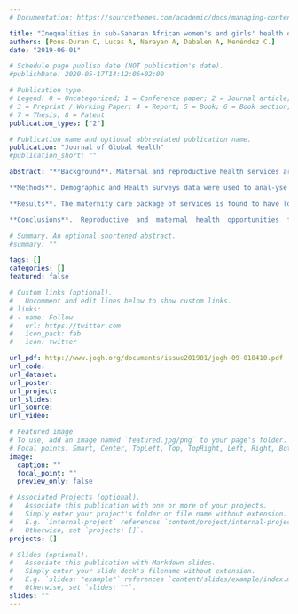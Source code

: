 ```yaml
---
# Documentation: https://sourcethemes.com/academic/docs/managing-content/

title: "Inequalities in sub-Saharan African women's and girls' health opportunities and outcomes: evidence from the Demographic and Health Surveys"
authors: [Pons-Duran C, Lucas A, Narayan A, Dabalen A, Menéndez C.]
date: "2019-06-01"

# Schedule page publish date (NOT publication's date).
#publishDate: 2020-05-17T14:12:06+02:00

# Publication type.
# Legend: 0 = Uncategorized; 1 = Conference paper; 2 = Journal article;
# 3 = Preprint / Working Paper; 4 = Report; 5 = Book; 6 = Book section;
# 7 = Thesis; 8 = Patent
publication_types: ["2"]

# Publication name and optional abbreviated publication name.
publication: "Journal of Global Health"
#publication_short: ""

abstract: "**Background**. Maternal and reproductive health services are far from universalization and important gaps exist in their distribution across groups of women in sub-Saharan Africa (SSA). The aim of this study is to determine the magnitude of this unequal distribution of maternal and reproductive health-related opportunities and outcomes and to identify the major sources of inequality.   

**Methods**. Demographic and Health Surveys data were used to anal-yse 15 opportunities for women of reproductive age (15-49), pregnant women and older adolescent girls (15-19), across 29 SSA countries. The tool employed is the Human Opportunity Index (HOI), a com-posite indicator that combines the availability of an opportunity (the coverage rate) with a measure of how equitably it is distributed among groups of women with different characteristics (or circumstances). De-compositions are used to assess the contribution of each individual cir-cumstance to inequality.   

**Results**. The maternity care package of services is found to have low-est average HOI (26%), while exclusive breastfeeding among children aged 0-6 months has the highest HOI (77%). The other indicators show low HOIs, sometimes lower than 50%, indicating low coverage and/or high inequality. Wealth, education and area of residence are the main contributors to inequality for women of reproductive age. Among ad-olescent girls, marital status is the major contributor.   

**Conclusions**.  Reproductive  and  maternal  health  opportunities  for  women in SSA are scarce and far from reaching the global goals set by the post 2015 agenda. Further progress in improving women’s and ad-olescents’ health and well-being can only be achieved by a strong ex-pansion of coverage to produce a more equitable and efficient distribu-tion of health care. Failure to do so will compromise the likelihood of achieving the post-2015 Sustainable Development Goals (SDG). New metrics such as the HOI allows better understanding of the nature of challenges to achieving equity in perinatal and reproductive health, and offers a tool for monitoring progress in implementing a strong equity agenda as a part of the SDG initiative."

# Summary. An optional shortened abstract.
#summary: ""

tags: []
categories: []
featured: false

# Custom links (optional).
#   Uncomment and edit lines below to show custom links.
# links:
# - name: Follow
#   url: https://twitter.com
#   icon_pack: fab
#   icon: twitter

url_pdf: http://www.jogh.org/documents/issue201901/jogh-09-010410.pdf
url_code:
url_dataset:
url_poster:
url_project:
url_slides:
url_source:
url_video:

# Featured image
# To use, add an image named `featured.jpg/png` to your page's folder.
# Focal points: Smart, Center, TopLeft, Top, TopRight, Left, Right, BottomLeft, Bottom, BottomRight.
image:
  caption: ""
  focal_point: ""
  preview_only: false

# Associated Projects (optional).
#   Associate this publication with one or more of your projects.
#   Simply enter your project's folder or file name without extension.
#   E.g. `internal-project` references `content/project/internal-project/index.md`.
#   Otherwise, set `projects: []`.
projects: []

# Slides (optional).
#   Associate this publication with Markdown slides.
#   Simply enter your slide deck's filename without extension.
#   E.g. `slides: "example"` references `content/slides/example/index.md`.
#   Otherwise, set `slides: ""`.
slides: ""
---
```

